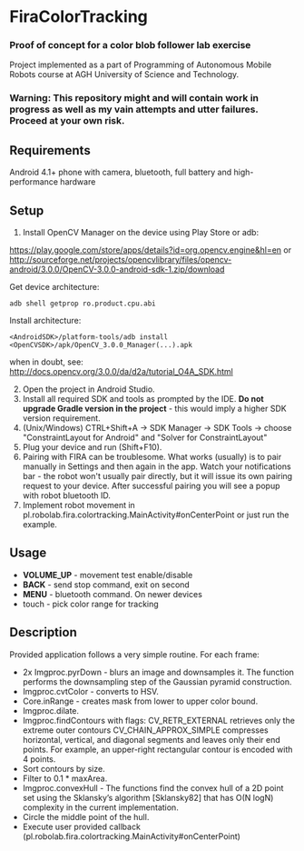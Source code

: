 FiraColorTracking
=================
### Proof of concept for a color blob follower lab exercise

Project implemented as a part of Programming of Autonomous Mobile Robots course at AGH University of Science and Technology.

### Warning: This repository might and will contain work in progress as well as my vain attempts and utter failures. Proceed at your own risk.

## Requirements

Android 4.1+ phone with camera, bluetooth, full battery and high-performance hardware 

## Setup 
1. Install OpenCV Manager on the device using Play Store or adb:

https://play.google.com/store/apps/details?id=org.opencv.engine&hl=en
or
http://sourceforge.net/projects/opencvlibrary/files/opencv-android/3.0.0/OpenCV-3.0.0-android-sdk-1.zip/download

Get device architecture:

`adb shell getprop ro.product.cpu.abi`

Install  architecture:

`<AndroidSDK>/platform-tools/adb install <OpenCVSDK>/apk/OpenCV_3.0.0_Manager(...).apk`

when in doubt, see: http://docs.opencv.org/3.0.0/da/d2a/tutorial_O4A_SDK.html

2. Open the project in Android Studio.
3. Install all required SDK and tools as prompted by the IDE.
**Do not upgrade Gradle version in the project** - this would imply a higher SDK version requirement.
4. (Unix/Windows) CTRL+Shift+A -> SDK Manager -> SDK Tools -> choose "ConstraintLayout for Android" and "Solver for ConstraintLayout" 
5. Plug your device and run (Shift+F10).
6. Pairing with FIRA can be troublesome. 
What works (usually) is to pair manually in Settings and then again in the app. 
Watch your notifications bar - the robot won't usually pair directly, 
but it will issue its own pairing request to your device.
After successful pairing you will see a popup with robot bluetooth ID.
7. Implement robot movement in pl.robolab.fira.colortracking.MainActivity#onCenterPoint or just run the example.

## Usage

* **VOLUME_UP** - movement test enable/disable
* **BACK** - send stop command, exit on second
* **MENU** - bluetooth command. On newer devices
* touch - pick color range for tracking

## Description

Provided application follows a very simple routine.
For each frame: 
* 2x Imgproc.pyrDown - blurs an image and downsamples it. The function performs the downsampling step of the Gaussian pyramid construction.
* Imgproc.cvtColor - converts to HSV.
* Core.inRange - creates mask from lower to upper color bound.
* Imgproc.dilate.
* Imgproc.findContours with flags:
CV_RETR_EXTERNAL retrieves only the extreme outer contours
CV_CHAIN_APPROX_SIMPLE compresses horizontal, vertical, and diagonal segments and leaves only their end points. For example, an upper-right rectangular contour is encoded with 4 points.
* Sort contours by size.
* Filter to 0.1 * maxArea.
* Imgproc.convexHull - The functions find the convex hull of a 2D point set using the Sklansky’s algorithm [Sklansky82] that has O(N logN) complexity in the current implementation.
* Circle the middle point of the hull.
* Execute user provided callback (pl.robolab.fira.colortracking.MainActivity#onCenterPoint)

